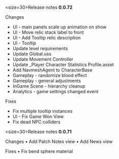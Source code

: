<size=30>Release notes <b>0.0.72</b></size>

Changes
- UI - main panels scale up animation on show
- UI - Move relic stack label to front
- UI - Add Tooltip relic description
- UI - Tooltip
- Update level requirements
- Update Global.uss
- Update Movement Controller
- Update _Player Character Statistics Profile.asset
- Add NavmeshAgent to CharacterBase
- Gameplay - randomize blood effect
- Gameplay - general adjustments
- InGame Scene - hierarchy cleanup
- Analytics - game settings changed event

Fixes
- Fix multiple tooltip instances
- UI - Fix Game Won View
- Fix dead NPC colliders

<size=30>Release notes <b>0.0.71</b></size>

Changes
• Add Patch Notes view
• Add News view

Fixes
• Fix bend sphere material

